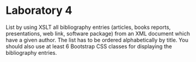 # Laboratory 4
List by using XSLT all bibliography entries (articles, books reports, presentations, web link, software package) from an XML document which have a given author. The list has to be ordered alphabetically by title. You should also use at least 6 Bootstrap CSS classes for displaying the bibliography entries.